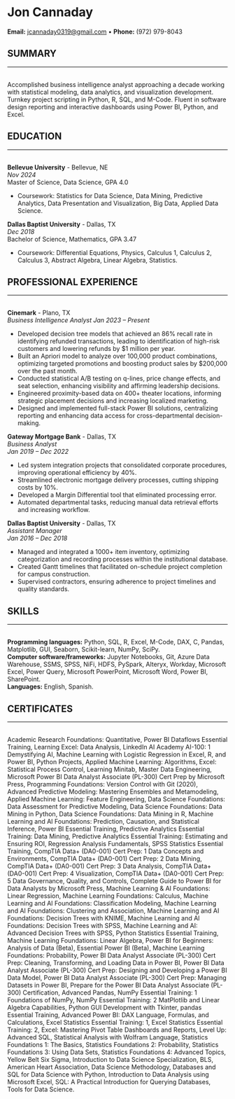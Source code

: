 # Jon Cannaday
**Email:** jcannaday0319@gmail.com  •  **Phone:** (972) 979-8043


## SUMMARY
<div style="width: 100%; border-bottom: 1px solid black;"></div>
<br>

Accomplished business intelligence analyst approaching a decade working with statistical modeling, data analytics, and visualization development. Turnkey project scripting in Python, R, SQL, and M-Code. Fluent in software design reporting and interactive dashboards using Power BI, Python, and Excel.


## EDUCATION
<div style="width: 100%; border-bottom: 1px solid black;"></div>
<br>

**Bellevue University** - Bellevue, NE  
*Nov 2024*  
Master of Science, Data Science, GPA 4.0  
- Coursework: Statistics for Data Science, Data Mining, Predictive Analytics, Data Presentation and Visualization, Big Data, Applied Data Science.

**Dallas Baptist University** - Dallas, TX  
*Dec 2018*  
Bachelor of Science, Mathematics, GPA 3.47  
- Coursework: Differential Equations, Physics, Calculus 1, Calculus 2, Calculus 3, Abstract Algebra, Linear Algebra, Statistics.


## PROFESSIONAL EXPERIENCE
<div style="width: 100%; border-bottom: 1px solid black;"></div>
<br>

**Cinemark** - Plano, TX  
*Business Intelligence Analyst*
*Jan 2023 – Present*  
- Developed decision tree models that achieved an 86% recall rate in identifying refunded transactions, leading to identification of high-risk customers and lowering refunds by $1 million per year.
- Built an Apriori model to analyze over 100,000 product combinations, optimizing targeted promotions and boosting product sales by $200,000 over the past month.
- Conducted statistical A/B testing on q-lines, price change effects, and seat selection, enhancing visibility and affirming leadership decisions.
- Engineered proximity-based data on 400+ theater locations, informing strategic placement decisions and increasing localized marketing.
- Designed and implemented full-stack Power BI solutions, centralizing reporting and enhancing data access for cross-departmental decision-making.

**Gateway Mortgage Bank** - Dallas, TX  
*Business Analyst*  
*Jan 2019 – Dec 2022*  
- Led system integration projects that consolidated corporate procedures, improving operational efficiency by 40%.
- Streamlined electronic mortgage delivery processes, cutting shipping costs by 10%.
- Developed a Margin Differential tool that eliminated processing error.
- Automated departmental tasks, reducing manual data retrieval efforts and increasing workflow.

**Dallas Baptist University** - Dallas, TX  
*Assistant Manager*  
*Jan 2016 – Dec 2018*  
- Managed and integrated a 1000+ item inventory, optimizing categorization and recording processes within the institutional database.
- Created Gantt timelines that facilitated on-schedule project completion for campus construction.
- Supervised contractors, ensuring adherence to project timelines and quality standards.


## SKILLS
<div style="width: 100%; border-bottom: 1px solid black;"></div>
<br>

**Programming languages:** Python, SQL, R, Excel, M-Code, DAX, C, Pandas, Matplotlib, GUI, Seaborn, Scikit-learn, NumPy, SciPy.  
**Computer software/frameworks:** Jupyter Notebooks, Git, Azure Data Warehouse, SSMS, SPSS, NiFi, HDFS, PySpark, Alteryx, Workday, Microsoft Excel, Power Query, Microsoft PowerPoint, Microsoft Word, Power BI, SharePoint.  
**Languages:** English, Spanish.  


## CERTIFICATES
<div style="width: 100%; border-bottom: 1px solid black;"></div>
<br>

Academic Research Foundations: Quantitative, Power BI Dataflows Essential Training, Learning Excel: Data Analysis, LinkedIn AI Academy AI-100: 1 Demystifying AI, Machine Learning with Logistic Regression in Excel, R, and Power BI, Python Projects, Applied Machine Learning: Algorithms, Excel: Statistical Process Control, Learning Minitab, Master Data Engineering, Microsoft Power BI Data Analyst Associate (PL-300) Cert Prep by Microsoft Press, Programming Foundations: Version Control with Git (2020), Advanced Predictive Modeling: Mastering Ensembles and Metamodeling, Applied Machine Learning: Feature Engineering, Data Science Foundations: Data Assessment for Predictive Modeling, Data Science Foundations: Data Mining in Python, Data Science Foundations: Data Mining in R, Machine Learning and AI Foundations: Prediction, Causation, and Statistical Inference, Power BI Essential Training, Predictive Analytics Essential Training: Data Mining, Predictive Analytics Essential Training: Estimating and Ensuring ROI, Regression Analysis Fundamentals, SPSS Statistics Essential Training, CompTIA Data+ (DA0-001) Cert Prep: 1 Data Concepts and Environments, CompTIA Data+ (DA0-001) Cert Prep: 2 Data Mining, CompTIA Data+ (DA0-001) Cert Prep: 3 Data Analysis, CompTIA Data+ (DA0-001) Cert Prep: 4 Visualization, CompTIA Data+ (DA0-001) Cert Prep: 5 Data Governance, Quality, and Controls, Complete Guide to Power BI for Data Analysts by Microsoft Press, Machine Learning & AI Foundations: Linear Regression, Machine Learning Foundations: Calculus, Machine Learning and AI Foundations: Classification Modeling, Machine Learning and AI Foundations: Clustering and Association, Machine Learning and AI Foundations: Decision Trees with KNIME, Machine Learning and AI Foundations: Decision Trees with SPSS, Machine Learning and AI: Advanced Decision Trees with SPSS, Python Statistics Essential Training, Machine Learning Foundations: Linear Algebra, Power BI for Beginners: Analysis of Data (Beta), Essential Power BI (Beta), Machine Learning Foundations: Probability, Power BI Data Analyst Associate (PL-300) Cert Prep: Cleaning, Transforming, and Loading Data in Power BI, Power BI Data Analyst Associate (PL-300) Cert Prep: Designing and Developing a Power BI Data Model, Power BI Data Analyst Associate (PL-300) Cert Prep: Managing Datasets in Power BI, Prepare for the Power BI Data Analyst Associate (PL-300) Certification, Advanced Pandas, NumPy Essential Training: 1 Foundations of NumPy, NumPy Essential Training: 2 MatPlotlib and Linear Algebra Capabilities, Python GUI Development with Tkinter, pandas Essential Training, Advanced Power BI: DAX Language, Formulas, and Calculations, Excel Statistics Essential Training: 1, Excel Statistics Essential Training: 2, Excel: Mastering Pivot Table Dashboards and Reports, Level Up: Advanced SQL, Statistical Analysis with Wolfram Language, Statistics Foundations 1: The Basics, Statistics Foundations 2: Probability, Statistics Foundations 3: Using Data Sets, Statistics Foundations 4: Advanced Topics, Yellow Belt Six Sigma, Introduction to Data Science Specialization, BLS, American Heart Association, Data Science Methodology, Databases and SQL for Data Science with Python, Introduction to Data Analysis using Microsoft Excel, SQL: A Practical Introduction for Querying Databases, Tools for Data Science.
